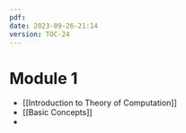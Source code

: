 ```yaml
---
pdf: 
date: 2023-09-26-21:14
version: TOC-24
---
```


# Module 1
- [[Introduction to Theory of Computation]]
- [[Basic Concepts]]
- 